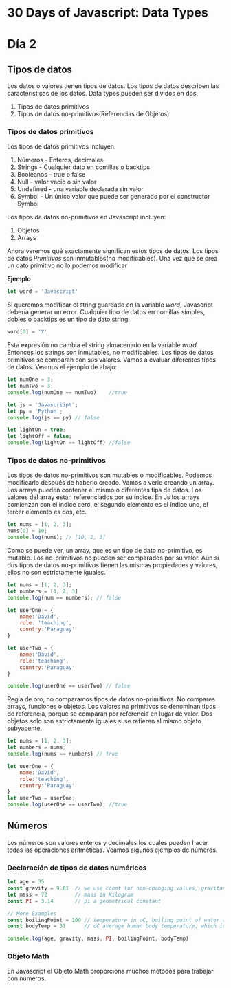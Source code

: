 # 30 Days of Javascript: Data Types
# Día 2
## Tipos de datos
Los datos o valores tienen tipos de datos. Los tipos de datos describen las características de los datos. Data types pueden ser dividos en dos:
1. Tipos de datos primitivos
2. Tipos de datos no-primitivos(Referencias de Objetos)
### Tipos de datos primitivos
Los tipos de datos primitivos incluyen:
1. Números - Enteros, decimales
2. Strings - Cualquier dato en comillas o backtips
3. Booleanos - true o false
4. Null - valor vacío o sin valor
5. Undefined - una variable declarada sin valor
6. Symbol - Un único valor que puede ser generado por el constructor Symbol

Los tipos de datos no-primitivos en Javascript incluyen:
1. Objetos
2. Arrays

Ahora veremos qué exactamente significan estos tipos de datos. Los tipos de datos _Primitivos_ son inmutables(no modificables). Una vez que se crea un dato primitivo no lo podemos modificar

**Ejemplo**
```js
let word = 'Javascript'
```
Si queremos modificar el string guardado en la variable _word_, Javascript debería generar un error. Cualquier tipo de datos en comillas simples, dobles o backtips es un tipo de dato string.
```js
word[0] = 'Y'
```
Esta expresión no cambia el string almacenado en la variable _word_. Entonces los strings son inmutables, no modificables. Los tipos de datos primitivos se comparan con sus valores. Vamos a evaluar diferentes tipos de datos. Veamos el ejemplo de abajo:
```js
let numOne = 3;
let numTwo = 3;
console.log(numOne == numTwo)    //true

let js = 'Javascriipt';
let py = 'Python';
console.log(js == py) // false

let lightOn = true;
let lightOff = false;
console.log(lightOn == lightOff) //false
```
### Tipos de datos no-primitivos
Los tipos de datos no-primitivos son mutables o modificables. Podemos modificarlo después de haberlo creado. Vamos a verlo creando un array. Los arrays pueden contener el mismo o diferentes tips de datos. Los valores del array están referenciados por su índice. En Js los arrays comienzan con el índice cero, el segundo elemento es el índice uno, el tercer elemento es dos, etc.
```js
let nums = [1, 2, 3];
nums[0] = 10;
console.log(nums); // [10, 2, 3]
```
Como se puede ver, un array, que es un tipo de dato no-primitivo, es mutable. Los no-primitivos no pueden ser comparados por su valor. Aún si dos tipos de datos no-primitivos tienen las mismas propiedades y valores, ellos no son estrictamente iguales.
```js
let nums = [1, 2, 3];
let numbers = [1, 2, 3]
console.log(num == numbers); // false

let userOne = {
    name:'David',
    role: 'teaching',
    country:'Paraguay'
}

let userTwo = {
    name:'David',
    role:'teaching',
    country:'Paraguay'
}

console.log(userOne == userTwo) // false
```
Regla de oro, no comparamos tipos de datos no-primitivos. No compares arrays, funciones o objetos. Los valores no primitivos se denominan tipos de referencia, porque se comparan por referencia en lugar de valor. Dos objetos solo son estrictamente iguales si se refieren al mismo objeto subyacente.
```js
let nums = [1, 2, 3];
let numbers = nums;
console.log(nums == numbers) // true

let userOne = {
    name:'David',
    role:'teaching',
    country:'Paraguay'
}
let userTwo = userOne;
console.log(userOne == userTwo); //true
```
## Números
Los números son valores enteros y decimales los cuales pueden hacer todas las operaciones aritméticas. Veamos algunos ejemplos de números.
### Declaración de tipos de datos numéricos
```js
let age = 35
const gravity = 9.81  // we use const for non-changing values, gravitational constant in  m/s2
let mass = 72         // mass in Kilogram
const PI = 3.14       // pi a geometrical constant

// More Examples
const boilingPoint = 100 // temperature in oC, boiling point of water which is a constant
const bodyTemp = 37      // oC average human body temperature, which is a constant

console.log(age, gravity, mass, PI, boilingPoint, bodyTemp)
```
### Objeto Math
En Javascript el Objeto Math proporciona muchos métodos para trabajar con números.
